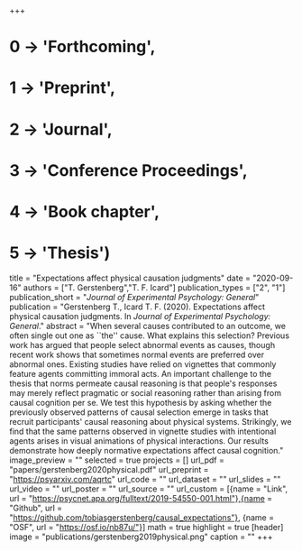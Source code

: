 +++
# 0 -> 'Forthcoming',
# 1 -> 'Preprint',
# 2 -> 'Journal',
# 3 -> 'Conference Proceedings',
# 4 -> 'Book chapter',
# 5 -> 'Thesis')

title = "Expectations affect physical causation judgments"
date = "2020-09-16"
authors = ["T. Gerstenberg","T. F. Icard"]
publication_types = ["2", "1"]
publication_short = "_Journal of Experimental Psychology: General_"
publication = "Gerstenberg T., Icard T. F. (2020). Expectations affect physical causation judgments. In _Journal of Experimental Psychology: General_."
abstract = "When several causes contributed to an outcome, we often single out one as ``the'' cause. What explains this selection? Previous work has argued that people select abnormal events as causes, though recent work shows that sometimes normal events are preferred over abnormal ones. Existing studies have relied on vignettes that commonly feature agents committing immoral acts. An important challenge to the thesis that norms permeate causal reasoning is that people's responses may merely reflect pragmatic or social reasoning rather than arising from causal cognition per se. We test this hypothesis by asking whether the previously observed patterns of causal selection emerge in tasks that recruit participants' causal reasoning about physical systems. Strikingly, we find that the same patterns observed in vignette studies with intentional agents arises in visual animations of physical interactions. Our results demonstrate how deeply normative expectations affect causal cognition."
image_preview = ""
selected = true
projects = []
url_pdf = "papers/gerstenberg2020physical.pdf"
url_preprint = "https://psyarxiv.com/aqrtc"
url_code = ""
url_dataset = ""
url_slides = ""
url_video = ""
url_poster = ""
url_source = ""
url_custom = [{name = "Link", url = "https://psycnet.apa.org/fulltext/2019-54550-001.html"},{name = "Github", url = "https://github.com/tobiasgerstenberg/causal_expectations"}, {name = "OSF", url = "https://osf.io/nb87u/"}]
math = true
highlight = true
[header]
image = "publications/gerstenberg2019physical.png"
caption = ""
+++